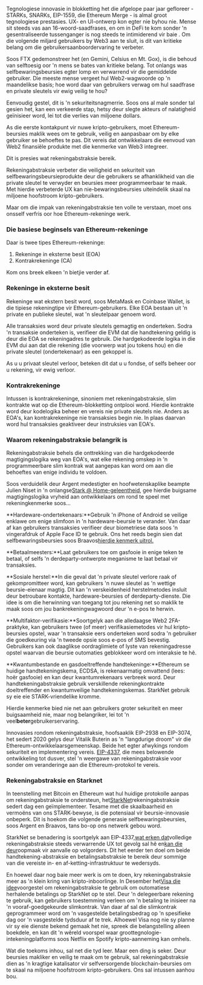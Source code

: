 Tegnologiese innovasie in blokketting het die afgelope paar jaar gefloreer - STARKs, SNARKs, EIP-1559, die Ethereum Merge - is almal groot tegnologiese prestasies. UX- en UI-ontwerp kon egter nie byhou nie. Mense sit steeds vas aan 16-woord-saadfrases, en om in DeFi te kom sonder 'n gesentraliseerde tussenganger is nog steeds te intimiderend vir baie . Om die volgende miljard gebruikers by Web3 aan te sluit, is dit van kritieke belang om die gebruikersaanboordervaring te verbeter.

Soos FTX gedemonstreer het (en Gemini, Celsius en Mt. Gox), is die behoud van selftoesig oor 'n mens se bates van kritieke belang. Tot onlangs was selfbewaringsbeursies egter lomp en verwarrend vir die gemiddelde gebruiker. Die meeste mense vergeet hul Web2-wagwoorde op 'n maandelikse basis; hoe word daar van gebruikers verwag om hul saadfrase en private sleutels vir ewig veilig te hou?

Eenvoudig gestel, dit is 'n sekuriteitsnagmerrie. Soos ons al male sonder tal gesien het, kan een verkeerde stap, hetsy deur slegte akteurs of nalatigheid geïnisieer word, lei tot die verlies van miljoene dollars.

As die eerste kontakpunt vir nuwe kripto-gebruikers, moet Ethereum-beursies maklik wees om te gebruik, veilig en aanpasbaar om by elke gebruiker se behoeftes te pas. Dit vereis dat ontwikkelaars die eenvoud van Web2 finansiële produkte met die kenmerke van Web3 integreer.

Dit is presies wat rekeningabstraksie bereik.

Rekeningabstraksie verbeter die veiligheid en sekuriteit van selfbewaringsbeursieprodukte deur die gebruikers se afhanklikheid van die private sleutel te verwyder en beursies meer programmeerbaar te maak. Met hierdie verbeterde UX kan nie-bewaringsbeursies uiteindelik skaal na miljoene hoofstroom kripto-gebruikers.

Maar om die impak van rekeningabstraksie ten volle te verstaan, moet ons onsself verfris oor hoe Ethereum-rekeninge werk.

### Die basiese beginsels van Ethereum-rekeninge

Daar is twee tipes Ethereum-rekeninge:

1. Rekeninge in eksterne besit (EOA)
2. Kontrakrekeninge (CA)

Kom ons breek elkeen 'n bietjie verder af.

### Rekeninge in eksterne besit

Rekeninge wat ekstern besit word, soos MetaMask en Coinbase Wallet, is die tipiese rekeningtipe vir Ethereum-gebruikers. Elke EOA bestaan uit 'n private en publieke sleutel, wat 'n sleutelpaar genoem word.

Alle transaksies word deur private sleutels gemagtig en onderteken. Sodra 'n transaksie onderteken is, verifieer die EVM dat die handtekening geldig is deur die EOA se rekeningadres te gebruik. Die hardgekodeerde logika in die EVM dui aan dat die rekening (die voorwerp wat jou tokens hou) en die private sleutel (ondertekenaar) as een gekoppel is.

As u u privaat sleutel verloor, beteken dit dat u u fondse, of selfs beheer oor u rekening, vir ewig verloor.

### Kontrakrekeninge

Intussen is kontrakrekeninge, sinoniem met rekeningabstraksie, slim kontrakte wat op die Ethereum-blokketting ontplooi word. Hierdie kontrakte word deur kodelogika beheer en vereis nie private sleutels nie. Anders as EOA's, kan kontrakrekeninge nie transaksies begin nie. In plaas daarvan word hul transaksies geaktiveer deur instruksies van EOA's.

### Waarom rekeningabstraksie belangrik is

Rekeningabstraksie behels die onttrekking van die hardgekodeerde magtigingslogika weg van EOA's, wat elke rekening omskep in 'n programmeerbare slim kontrak wat aangepas kan word om aan die behoeftes van enige individu te voldoen.

Soos verduidelik deur Argent medestigter en hoofwetenskaplike beampte Julien Niset in 'n onlangse[Stark @ Home-geleentheid](https://www.crowdcast.io/e/7olimxqv), gee hierdie buigsame magtigingslogika vryheid aan ontwikkelaars om rond te speel met rekeningkenmerke soos…

**Hardeware-ondertekenaars:**Gebruik 'n iPhone of Android se veilige enklawe om enige slimfoon in 'n hardeware-beursie te verander. Van daar af kan gebruikers transaksies verifieer deur biometriese data soos 'n vingerafdruk of Apple Face ID te gebruik. Ons het reeds begin sien dat selfbewaringsbeursies soos Braavos[hierdie kenmerk uitrol.](https://medium.com/@braavos_starknet_wallet/hardware-signer-the-last-innovation-for-wallet-crypto-everyday-users-7e1974f93944)

**Betaalmeesters:**Laat gebruikers toe om gasfooie in enige teken te betaal, of selfs 'n derdeparty-ontwerpte meganisme te laat betaal vir transaksies.

**Sosiale herstel:**In die geval dat 'n private sleutel verlore raak of gekompromitteer word, kan gebruikers 'n nuwe sleutel as 'n wettige beursie-eienaar magtig. Dit kan 'n verskeidenheid herstelmetodes insluit deur betroubare kontakte, hardeware-beursies of derdeparty-dienste. Die idee is om die herwinning van toegang tot jou rekening net so maklik te maak soos om jou bankrekeningwagwoord deur 'n e-pos te herwin.

**Multifaktor-verifikasie:**Soortgelyk aan die alledaagse Web2 2FA-praktyke, kan gebruikers twee (of meer) verifikasiemetodes vir hul kripto-beursies opstel, waar 'n transaksie eers onderteken word sodra 'n gebruiker die goedkeuring via 'n tweede opsie soos e-pos of SMS bevestig. Gebruikers kan ook daaglikse oordraglimiete of lyste van rekeningadresse opstel waarvan die beursie outomaties geblokkeer word om interaksie te hê.

**Kwantumbestande en gasdoeltreffende handtekeninge:**Ethereum se huidige handtekeningskema, ECDSA, is rekenaarmatig omvattend (lees: hoër gasfooie) en kan deur kwantumrekenaars verbreek word. Deur handtekeningabstraksie gebruik verskillende rekeningkontrakte doeltreffender en kwantumveilige handtekeningskemas. StarkNet gebruik sy eie eie STARK-vriendelike kromme.

Hierdie kenmerke bied nie net aan gebruikers groter sekuriteit en meer buigsaamheid nie, maar nog belangriker, lei tot 'n veel**beter**gebruikerservaring.

Innovasies rondom rekeningabstraksie, hoofsaaklik EIP-2938 en EIP-3074, het sedert 2020 gelys deur Vitalik Buterin as 'n "langdurige droom" vir die Ethereum-ontwikkelaarsgemeenskap. Beide het egter afwykings rondom sekuriteit en implementering vereis. [EIP-4337](https://github.com/ethereum/EIPs/blob/3fd65b1a782912bfc18cb975c62c55f733c7c96e/EIPS/eip-4337.md), die mees belowende ontwikkeling tot dusver, stel 'n weergawe van rekeningabstraksie voor sonder om veranderinge aan die Ethereum-protokol te vereis.

### **Rekeningabstraksie en Starknet**

In teenstelling met Bitcoin en Ethereum wat hul huidige protokolle aanpas om rekeningabstraksie te ondersteun, het[StarkNet](https://starkware.co/starknet/)rekeningabstraksie sedert dag een geïmplementeer. Tesame met die skaalbaarheid en vermoëns van ons STARK-bewyse, is die potensiaal vir beursie-innovasie onbeperk. Dit is hoekom die volgende generasie selfbewaringsbeursies, soos Argent en Braavos, tans bo-op ons netwerk gebou word.

StarkNet se benadering is soortgelyk aan EIP-4337,[wat erken dat](https://community.starknet.io/t/starknet-account-abstraction-model-part-1/781)volledige rekeningabstraksie steeds verwarrende UX tot gevolg sal hê en[kan die deur](https://github.com/ethereum/EIPs/blob/master/EIPS/eip-4337.md#rationale)oopmaak vir aanvalle op volgorders. Dit het eerder ten doel om beide handtekening-abstraksie en betalingsabstraksie te bereik deur sommige van die vereiste in- en af-ketting-infrastruktuur te wedersyds.

En hoewel daar nog baie meer werk is om te doen, kry rekeningabstraksie meer as 'n klein kring van kripto-inboorlinge. In Desember het[Visa die idee](https://www.coindesk.com/tech/2023/01/11/ethereum-upgrade-could-make-it-harder-to-lose-all-your-crypto/)voorgestel om rekeningabstraksie te gebruik om outomatiese herhalende betalings op StarkNet op te stel. Deur 'n delegeerbare rekening te gebruik, kan gebruikers toestemming verleen om 'n betaling te inisieer na 'n vooraf-goedgekeurde slimkontrak. Van daar af sal die slimkontrak geprogrammeer word om 'n vasgestelde betalingsbedrag op 'n spesifieke dag oor 'n vasgestelde tydsduur af te trek. Alhoewel Visa nog nie sy planne vir sy eie dienste bekend gemaak het nie, spreek die belangstelling alleen boekdele, en kan dit 'n wêreld voorspel waar groottegnologie-intekeningplatforms soos Netflix en Spotify kripto-aanneming kan omhels.

Wat die toekoms inhou, sal net die tyd leer. Maar een ding is seker. Deur beursies makliker en veilig te maak om te gebruik, sal rekeningabstraksie dien as 'n kragtige katalisator vir selfversorgende blockchain-beursies om te skaal na miljoene hoofstroom kripto-gebruikers. Ons sal intussen aanhou bou.